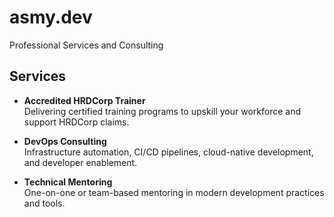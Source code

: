 # asmy.dev

Professional Services and Consulting

## Services

<div class="grid cards" markdown>

-   **Accredited HRDCorp Trainer**  
    Delivering certified training programs to upskill your workforce and support HRDCorp claims.

-   **DevOps Consulting**  
    Infrastructure automation, CI/CD pipelines, cloud-native development, and developer enablement.

-   **Technical Mentoring**  
    One-on-one or team-based mentoring in modern development practices and tools.

</div>
